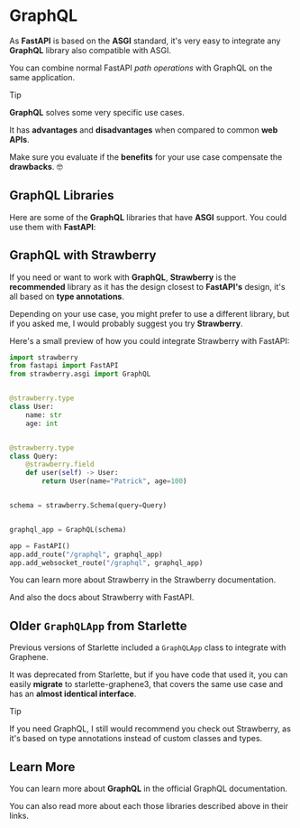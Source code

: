 
# GraphQL


As **FastAPI** is based on the **ASGI** standard, it's very easy to integrate any **GraphQL** library also compatible with ASGI.


You can combine normal FastAPI *path operations* with GraphQL on the same application.



Tip


**GraphQL** solves some very specific use cases.


It has **advantages** and **disadvantages** when compared to common **web APIs**.


Make sure you evaluate if the **benefits** for your use case compensate the **drawbacks**. 🤓



## GraphQL Libraries


Here are some of the **GraphQL** libraries that have **ASGI** support. You could use them with **FastAPI**:


## GraphQL with Strawberry


If you need or want to work with **GraphQL**, **Strawberry** is the **recommended** library as it has the design closest to **FastAPI's** design, it's all based on **type annotations**.


Depending on your use case, you might prefer to use a different library, but if you asked me, I would probably suggest you try **Strawberry**.


Here's a small preview of how you could integrate Strawberry with FastAPI:



```python
import strawberry
from fastapi import FastAPI
from strawberry.asgi import GraphQL


@strawberry.type
class User:
    name: str
    age: int


@strawberry.type
class Query:
    @strawberry.field
    def user(self) -> User:
        return User(name="Patrick", age=100)


schema = strawberry.Schema(query=Query)


graphql_app = GraphQL(schema)

app = FastAPI()
app.add_route("/graphql", graphql_app)
app.add_websocket_route("/graphql", graphql_app)

```

You can learn more about Strawberry in the Strawberry documentation.


And also the docs about Strawberry with FastAPI.


## Older `GraphQLApp` from Starlette


Previous versions of Starlette included a `GraphQLApp` class to integrate with Graphene.


It was deprecated from Starlette, but if you have code that used it, you can easily **migrate** to starlette-graphene3, that covers the same use case and has an **almost identical interface**.



Tip


If you need GraphQL, I still would recommend you check out Strawberry, as it's based on type annotations instead of custom classes and types.



## Learn More


You can learn more about **GraphQL** in the official GraphQL documentation.


You can also read more about each those libraries described above in their links.



